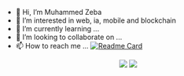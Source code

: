 - 👋 Hi, I’m Muhammed Zeba
- 👀 I’m interested in web, ia, mobile and blockchain
- 🌱 I’m currently learning ...
- 💞️ I’m looking to collaborate on ...
- 📫 How to reach me ...
[![Readme Card](https://github-readme-stats.vercel.app/api/pin/?username=parice02&repo=github-readme-stats)](https://github.com/anuraghazra/github-readme-stats)


<p align="center">
 <img src="https://github-readme-stats.vercel.app/api/top-langs/?username=parice02&theme=tokyonight&count_private=true"/>
 <img src="https://github-readme-stats.vercel.app/api?username=parice02&theme=tokyonight&count_private=true&show_icons=true"/>       
</p>  

<!---
parice02/parice02 is a ✨ special ✨ repository because its `README.md` (this file) appears on your GitHub profile.
You can click the Preview link to take a look at your changes.
--->

